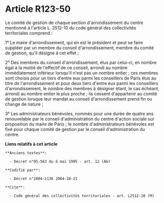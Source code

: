 # Article R123-50

Le comité de gestion de chaque section d'arrondissement du centre mentionné à l'article L. 2512-10 du code général des
collectivités territoriales comprend :

1° Le maire d'arrondissement, qui en est le président et peut se faire suppléer par un membre du conseil d'arrondissement,
membre du comité de gestion, qu'il désigne à cet effet ;

2° Des membres du conseil d'arrondissement, élus par celui-ci, en nombre égal à la moitié de l'effectif de ce conseil,
arrondi au nombre immédiatement inférieur lorsqu'il n'est pas un nombre entier ; ces membres sont choisis pour un tiers
d'entre eux parmi les conseillers de Paris élus au titre de l'arrondissement et pour deux tiers d'entre eux parmi les
conseillers d'arrondissement, le nombre des membres à désigner étant, le cas échéant, arrondi au nombre entier le plus
proche ; ils cessent d'appartenir au comité de gestion lorsque leur mandat au conseil d'arrondissement prend fin ou change de
nature ;

3° Les administrateurs bénévoles, nommés pour une durée de quatre ans renouvelable par le conseil d'administration du centre
d'action sociale sur proposition du maire de Paris ; le nombre d'administrateurs bénévoles est fixé pour chaque comité de
gestion par le conseil d'administration du centre.

**Liens relatifs à cet article**

	**Anciens textes**:

	  - Décret n°95-563 du 6 mai 1995 - art. 12 (Ab)

	**Codifié par**:

	  - Décret n°2004-1136 2004-10-21

	**Cite**:

	  - Code général des collectivités territoriales - art. L2512-10 (M)
